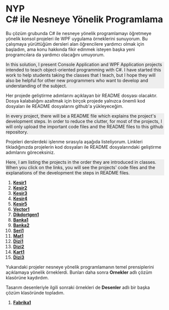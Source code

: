 ﻿# NYP<br>C# ile Nesneye Yönelik Programlama
Bu çözüm grubunda C# ile nesneye yönelik programlamayı
öğretmeye yönelik konsol projeleri ile WPF uygulama örneklerini
sunuyorum. Bu çalışmaya yürüttüğüm dersleri alan öğrencilere
yardımcı olmak için başladım, ama konu hakkında fikir edinmek
isteyen başka yeni programcılara da yardımcı olacağını umuyorum.
	<div style="background-color:#eee">
	In this solution, I present Console Application and WPF Application
	projects intended to teach object-oriented programming with C#.
	I have started this work to help students taking the classes
	that I teach, but I hope they will also be helpful for other
	new programmers who want to develop and understanding of the subject.
	</div>

Her projede geliştirme adımlarını açıklayan bir README dosyası
olacaktır. Dosya kalabalığını azaltmak için birçok projede yalnızca
önemli kod dosyaları ile README dosyalarını github'a yükleyeceğim.
	<div style="background-color:#eee">
	In every project, there will be a README file which explains the 
	project's development steps. In order to reduce the clutter,
	for most of the projects, I will only upload the important code files
	and the README files to this github repository.
	</div>

Projeleri derslerdeki işlenme sırasıyla aşağıda listeliyorum.
Linkleri tikladığınızda projelerin kod dosyaları ile README
dosyalarındaki geliştirme adımlarını göreceksiniz.
	<div style="background-color:#eee">
	Here, I am listing the projects in the order they are introduced in classes.
	When you click on the links, you will see the projects' code files
	and the explanations of the development the steps in README files.
	</div>

1. [**Kesir1**](Kesir1/README.md)
1. [**Kesir2**](Kesir2/README.md)
1. [**Kesir3**](Kesir3/README.md)
1. [**Kesir4**](Kesir4/README.md)
1. [**Kesir5**](Kesir5/README.md)
1. [**Vector1**](Vector1/README.md)
1. [**Dikdortgen1**](Dikdortgen1/README.md)
1. [**Banka1**](Banka1/README.md)
1. [**Banka2**](Banka2/README.md)
1. [**Seri1**](Seri1/README.md)
1. [**Mat1**](Mat1/README.md)
1. [**Dizi1**](Dizi1/README.md)
1. [**Dizi2**](Dizi2/README.md)
1. [**Kart1**](Kart1/README.md)
1. [**Dizi3**](Dizi3/README.md)

Yukarıdaki projeler nesneye yönelik programlamanın
temel prensiplerini açıklamaya yönelik örneklerdi.
Bunları daha sonra **Ornekler** adlı çözüm klasörüne kaydırdım.

Tasarım desenleriyle ilgili sonraki örnekleri de
**Desenler** adlı bir başka çözüm klasöründe topladım.

1. [**Fabrika1**](Fabrika1/README.md)